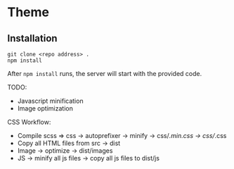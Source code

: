 # Theme

## Installation

```shell
git clone <repo address> .
npm install
```

After `npm install` runs, the server will start with the provided code.

TODO:

- Javascript minification
- Image optimization

CSS Workflow:

- Compile scss => css -> autoprefixer -> minify -> css/_.min.css -> css/_.css
- Copy all HTML files from src -> dist
- Image -> optimize -> dist/images
- JS -> minify all js files -> copy all js files to dist/js
